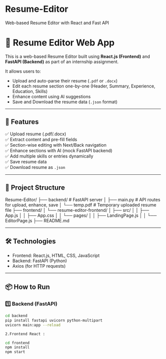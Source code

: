 # Resume-Editor
Web-based Resume Editor with React and Fast API
# 📝 Resume Editor Web App

This is a web-based Resume Editor built using **React.js (Frontend)** and **FastAPI (Backend)** as part of an internship assignment.

It allows users to:
- Upload and auto-parse their resume (`.pdf` or `.docx`)
- Edit each resume section one-by-one (Header, Summary, Experience, Education, Skills)
- Enhance content using AI suggestions
- Save and Download the resume data (`.json` format)

---

## 🚀 Features

✅ Upload resume (.pdf/.docx)  
✅ Extract content and pre-fill fields  
✅ Section-wise editing with Next/Back navigation  
✅ Enhance sections with AI (mock FastAPI backend)  
✅ Add multiple skills or entries dynamically  
✅ Save resume data  
✅ Download resume as `.json`  

---

## 📂 Project Structure

Resume-Editor/
├── backend/ # FastAPI server
│ ├── main.py # API routes for upload, enhance, save
│ └── temp.pdf # Temporary uploaded resume file
├── frontend/
│ └── resume-editor-frontend/
│ ├── src/
│ │ ├── App.js
│ │ ├── App.css
│ │ └── pages/
│ │ ├── LandingPage.js
│ │ └── EditorPage.js
├── README.md


---

## 🛠️ Technologies

- Frontend: React.js, HTML, CSS, JavaScript
- Backend: FastAPI (Python)
- Axios (for HTTP requests)

---

## 📦 How to Run

### 1️⃣ Backend (FastAPI)
```bash
cd backend
pip install fastapi uvicorn python-multipart
uvicorn main:app --reload

2.Frontend React :

cd frontend
npm install
npm start

